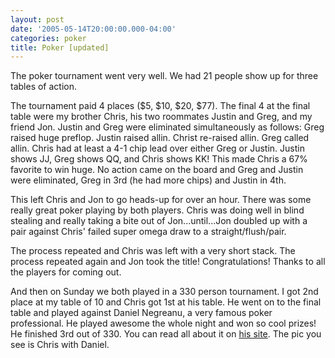 ```yaml
---
layout: post
date: '2005-05-14T20:00:00.000-04:00'
categories: poker
title: Poker [updated]
---
```


The poker tournament went very well. We had 21 people show up for three tables of action.

The tournament paid 4 places ($5, $10, $20, $77). The final 4 at the final table were my brother Chris, his two roommates Justin and Greg, and my friend Jon. Justin and Greg were eliminated simultaneously as follows: Greg raised huge preflop. Justin raised allin. Christ re-raised allin. Greg called allin. Chris had at least a 4-1 chip lead over either Greg or Justin. Justin shows JJ, Greg shows QQ, and Chris shows KK! This made Chris a 67% favorite to win huge. No action came on the board and Greg and Justin were eliminated, Greg in 3rd (he had more chips) and Justin in 4th.

This left Chris and Jon to go heads-up for over an hour. There was some really great poker playing by both players. Chris was doing well in blind stealing and really taking a bite out of Jon...until...Jon doubled up with a pair against Chris' failed super omega draw to a straight/flush/pair.

The process repeated and Chris was left with a very short stack. The process repeated again and Jon took the title! Congratulations! Thanks to all the players for coming out.

And then on Sunday we both played in a 330 person tournament. I got 2nd place at my table of 10 and Chris got 1st at his table. He went on to the final table and played against Daniel Negreanu, a very famous poker professional. He played awesome the whole night and won so cool prizes! He finished 3rd out of 330. You can read all about it on [his site](http://www.xanga.com/home.aspx?user=supermanwithcheese). The pic you see is Chris with Daniel.